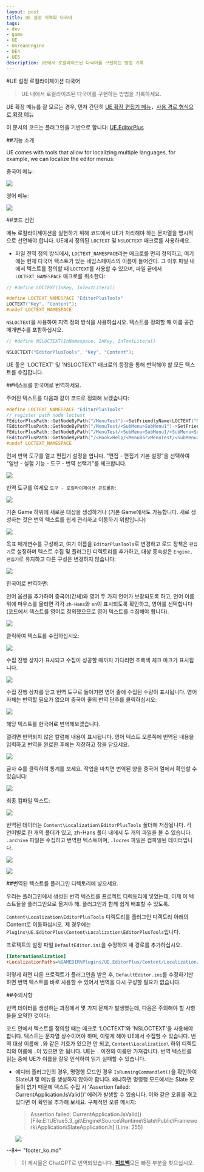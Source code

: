```yaml
---
layout: post
title: UE 설정 지역화 다국어
tags:
- dev
- game
- UE
- UnreanEngine
- UE4
- UE5
description: UE에서 로컬라이즈된 다국어를 구현하는 방법 기록
---
```


<meta property="og:title" content="UE 设置本地化多语言" />

#UE 설정 로컬라이제이션 다국어

> UE 내에서 로컬라이즈된 다국어를 구현하는 방법을 기록하세요.

UE 확장 메뉴를 잘 모르는 경우, 먼저 간단히 [UE 확장 편집기 메뉴](ue-扩展编辑器菜单.md)，[사용 경로 형식으로 확장 메뉴](ue-使用路径形式扩展菜单.md)

이 문서의 코드는 플러그인을 기반으로 합니다: [UE.EditorPlus](https://github.com/disenone/UE.EditorPlus)

##기능 소개

UE comes with tools that allow for localizing multiple languages, for example, we can localize the editor menus:

중국어 메뉴:

![](assets/img/2023-ue-localization/chinese.png)

영어 메뉴:

![](assets/img/2023-ue-localization/english.png)

##코드 선언

메뉴 로컬라이제이션을 실현하기 위해 코드에서 UE가 처리해야 하는 문자열을 명시적으로 선언해야 합니다. UE에서 정의된 `LOCTEXT` 및 `NSLOCTEXT` 매크로를 사용하세요.

- 파일 전역 정의 방식에서, `LOCTEXT_NAMESPACE`라는 매크로를 먼저 정의하고, 여기에는 현재 다국어 텍스트가 있는 네임스페이스의 이름이 들어간다. 그 이후 파일 내에서 텍스트를 정의할 때 `LOCTEXT`를 사용할 수 있으며, 파일 끝에서 `LOCTEXT_NAMESPACE` 매크로를 취소한다:

```cpp
// #define LOCTEXT(InKey, InTextLiteral)

#define LOCTEXT_NAMESPACE "EditorPlusTools"
LOCTEXT("Key", "Content");
#undef LOCTEXT_NAMESPACE

```

`NSLOCTEXT`을 사용하여 지역 정의 방식을 사용하십시오. 텍스트를 정의할 때 이름 공간 매개변수를 포함하십시오.

```cpp
// #define NSLOCTEXT(InNamespace, InKey, InTextLiteral)

NSLOCTEXT("EditorPlusTools", "Key", "Content");
```

UE 툴은 'LOCTEXT' 및 'NSLOCTEXT' 매크로의 등장을 통해 번역해야 할 모든 텍스트를 수집합니다.

##텍스트를 한국어로 번역하세요.

주어진 텍스트를 다음과 같이 코드로 정의해 보겠습니다:

```cpp
#define LOCTEXT_NAMESPACE "EditorPlusTools"
// register path node loctext
FEditorPlusPath::GetNodeByPath("/MenuTest")->SetFriendlyName(LOCTEXT("MenuTest", "MenuTest"))->SetFriendlyTips(LOCTEXT("MenuTestTips", "MenuTestTips"));
FEditorPlusPath::GetNodeByPath("/MenuTest/<SubMenu>SubMenu1")->SetFriendlyName(LOCTEXT("SubMenu1", "SubMenu1"))->SetFriendlyTips(LOCTEXT("SubMenu1Tips", "SubMenu1Tips"));
FEditorPlusPath::GetNodeByPath("/MenuTest/<SubMenu>SubMenu1/<SubMenu>SubMenu1")->SetFriendlyName(LOCTEXT("SubMenu1", "SubMenu1"))->SetFriendlyTips(LOCTEXT("SubMenu1Tips", "SubMenu1Tips"));
FEditorPlusPath::GetNodeByPath("/<Hook>Help/<MenuBar>MenuTest/<SubMenu>SubMenu1/<Section>Section1")->SetFriendlyName(LOCTEXT("Section1", "Section1"))->SetFriendlyTips(LOCTEXT("Section1Tips", "Section1Tips"));
#undef LOCTEXT_NAMESPACE
```

먼저 번역 도구를 열고 편집기 설정을 엽니다. "편집 - 편집기 기본 설정"을 선택하여 "일반 - 실험 기능 - 도구 - 번역 선택기"를 체크합니다.

![](assets/img/2023-ue-localization/editor_enable_tool.png)


번역 도구를 여세요 `도구 - 로컬라이제이션 콘트롤판`:

![](assets/img/2023-ue-localization/editor_open_tool.png)

기존 Game 하위에 새로운 대상을 생성하거나 (기본 Game에서도 가능합니다. 새로 생성하는 것은 번역 텍스트를 쉽게 관리하고 이동하기 위함입니다)

![](assets/img/2023-ue-localization/tool_new_target.png)

목표 매개변수를 구성하고, 여기 이름을 `EditorPlusTools`로 변경하고 로드 정책은 `편집기`로 설정하며 텍스트 수집 및 플러그인 디렉토리를 추가하고, 대상 종속성은 `Engine, 편집기`로 유지하고 다른 구성은 변경하지 않습니다:

![](assets/img/2023-ue-localization/tool_target_config.png)

한국어로 번역하면:

언어 옵션을 추가하여 중국어(간체)와 영어 두 가지 언어가 보장되도록 하고, 언어 이름 위에 마우스를 올리면 각각 `zh-Hans`와 `en`이 표시되도록 확인하고, 영어를 선택합니다(코드에서 텍스트를 영어로 정의했으므로 영어 텍스트를 수집해야 합니다).

![](assets/img/2023-ue-localization/tool_target_lang.png)

클릭하여 텍스트를 수집하십시오:

![](assets/img/2023-ue-localization/tool_target_collect.png)

수집 진행 상자가 표시되고 수집이 성공할 때까지 기다리면 초록색 체크 마크가 표시됩니다.

![](assets/img/2023-ue-localization/tool_target_collected.png)

수집 진행 상자를 닫고 번역 도구로 돌아가면 영어 줄에 수집된 수량이 표시됩니다. 영어 자체는 번역할 필요가 없으며 중국어 줄의 번역 단추를 클릭하십시오:

![](assets/img/2023-ue-localization/tool_go_trans.png)

해당 텍스트를 한국어로 번역해보겠습니다. 

열려면 번역되지 않은 칼럼에 내용이 표시됩니다. 영어 텍스트 오른쪽에 번역된 내용을 입력하고 번역을 완료한 후에는 저장하고 창을 닫으세요.

![](assets/img/2023-ue-localization/tool_trans.png)

글자 수를 클릭하여 통계를 보세요. 작업을 마치면 번역된 양을 중국어 열에서 확인할 수 있습니다:

![](assets/img/2023-ue-localization/tool_count.png)

최종 컴파일 텍스트:

![](assets/img/2023-ue-localization/tool_build.png)

번역된 데이터는 `Content\Localization\EditorPlusTools` 폴더에 저장됩니다. 각 언어별로 한 개의 폴더가 있고, zh-Hans 폴더 내에서 두 개의 파일을 볼 수 있습니다. `.archive` 파일은 수집하고 번역한 텍스트이며, `.locres` 파일은 컴파일된 데이터입니다.

![](assets/img/2023-ue-localization/tool_ret.png)

![](assets/img/2023-ue-localization/tool_ret2.png)

##번역된 텍스트를 플러그인 디렉토리에 넣으세요.

우리는 플러그인에서 생성된 번역 텍스트를 프로젝트 디렉토리에 넣었는데, 이제 이 텍스트들을 플러그인으로 옮겨야 해. 플러그인과 함께 쉽게 배포할 수 있도록.

`Content\Localization\EditorPlusTools` 디렉토리를 플러그인 디렉토리 아래의 Content로 이동하십시오. 제 경우에는 `Plugins\UE.EditorPlus\Content\Localization\EditorPlusTools`입니다.

프로젝트의 설정 파일 `DefaultEditor.ini`을 수정하여 새 경로를 추가하십시오.

```ini
[Internationalization]
+LocalizationPaths=%GAMEDIR%Plugins/UE.EditorPlus/Content/Localization/EditorPlusTools
```

이렇게 하면 다른 프로젝트가 플러그인을 받은 후, `DefaultEditor.ini`를 수정하기만 하면 번역 텍스트를 바로 사용할 수 있어서 번역을 다시 구성할 필요가 없습니다.

##주의사항

번역 데이터를 생성하는 과정에서 몇 가지 문제가 발생했는데, 다음은 주의해야 할 사항들을 요약한 것이다:

코드 안에서 텍스트를 정의할 때는 매크로 'LOCTEXT'와 'NSLOCTEXT'을 사용해야 합니다. 텍스트는 문자열 상수이어야 하며, 이렇게 해야 UE에서 수집할 수 있습니다.
번역 대상 이름에 `.`와 같은 기호가 있으면 안 되고, `Content\Localization\` 하위 디렉토리의 이름에 `.`이 있으면 안 됩니다. UE는 `.` 이전의 이름만 가져갑니다. 번역 텍스트를 읽는 중에 UE가 이름을 잘못 인식하여 읽기 실패할 수 있습니다.
- 에디터 플러그인의 경우, 명령행 모드인 경우 `IsRunningCommandlet()`을 확인하여 SlateUI 및 메뉴를 생성하지 않아야 합니다. 왜냐하면 명령행 모드에서는 Slate 모듈이 없기 때문에 텍스트 수집 시 'Assertion failed: CurrentApplication.IsValid()' 에러가 발생할 수 있습니다. 이와 같은 오류를 겪고 있다면 이 확인을 추가해 보세요. 구체적인 오류 메시지:

    > Assertion failed: CurrentApplication.IsValid() [File:E:\UE\ue5.3_git\Engine\Source\Runtime\Slate\Public\Framework\Application\SlateApplication.h] [Line: 255] 

    ![](assets/img/2023-ue-localization/tool_error.png)

--8<-- "footer_ko.md"


> 이 게시물은 ChatGPT로 번역되었습니다. [**피드백**](https://github.com/disenone/wiki_blog/issues/new)모든 빠진 부분을 찾으십시오. 
